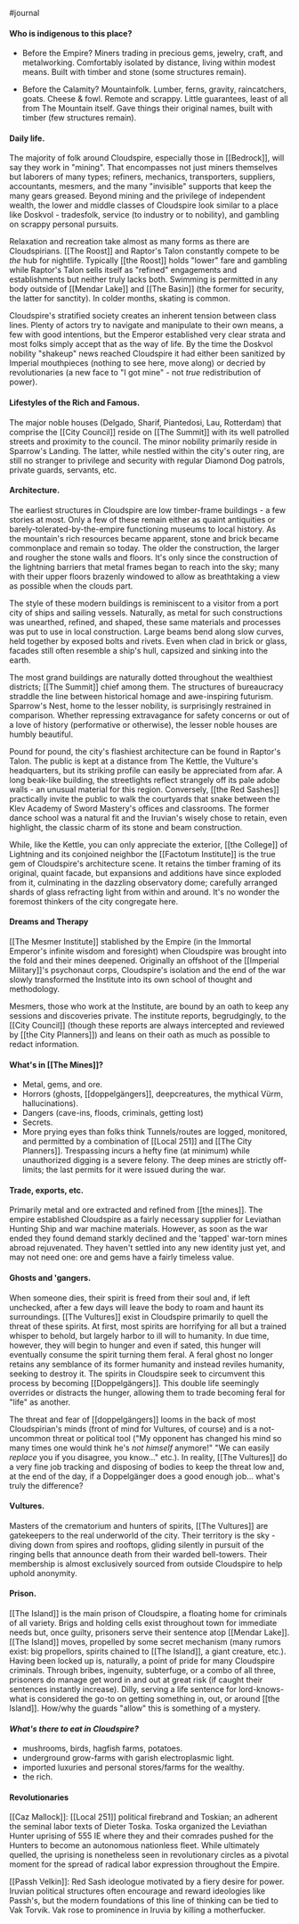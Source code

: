 ---
---

#journal 

#### Who is indigenous to this place?
- Before the Empire?
Miners trading in precious gems, jewelry, craft, and metalworking. Comfortably isolated by distance, living within modest means. Built with timber and stone (some structures remain).

- Before the Calamity?
Mountainfolk. Lumber, ferns, gravity, raincatchers, goats. Cheese & fowl. Remote and scrappy. Little guarantees, least of all from The Mountain itself.  Gave things their original names, built with timber (few structures remain).

#### Daily life.
The majority of folk around Cloudspire, especially those in [[Bedrock]], will say they work in "mining". That encompasses not just miners themselves but laborers of many types; refiners, mechanics, transporters, suppliers, accountants, mesmers, and the many "invisible" supports that keep the many gears greased. Beyond mining and the privilege of independent wealth, the lower and middle classes of Cloudspire look similar to a place like Doskvol - tradesfolk, service (to industry or to nobility), and gambling on scrappy personal pursuits.

Relaxation and recreation take almost as many forms as there are Cloudspirians. [[The Roost]] and Raptor's Talon constantly compete to be *the* hub for nightlife. Typically [[the Roost]] holds "lower" fare and gambling while Raptor's Talon sells itself as "refined" engagements and establishments but neither truly lacks both. Swimming is permitted in any body outside of [[Mendar Lake]] and [[The Basin]] (the former for security, the latter for sanctity). In colder months, skating is common.

Cloudspire's stratified society creates an inherent tension between class lines. Plenty of actors try to navigate and manipulate to their own means, a few with good intentions, but the Emperor established very clear strata and most folks simply accept that as the way of life. By the time the Doskvol nobility "shakeup" news reached Cloudspire it had either been sanitized by Imperial mouthpieces (nothing to see here, move along) or decried by revolutionaries (a new face to "I got mine" - not *true* redistribution of power).

#### Lifestyles of the Rich and Famous.
The major noble houses (Delgado, Sharif, Piantedosi, Lau, Rotterdam) that comprise the [[City Council]] reside on [[The Summit]] with its well patrolled streets and proximity to the council. The minor nobility primarily reside in Sparrow's Landing. The latter, while nestled within the city's outer ring, are still no stranger to privilege and security with regular Diamond Dog patrols, private guards, servants, etc. 

#### Architecture.
The earliest structures in Cloudspire are low timber-frame buildings - a few stories at most. Only a few of these remain either as quaint antiquities or barely-tolerated-by-the-empire functioning museums to local history. As the mountain's rich resources became apparent, stone and brick became commonplace and remain so today. The older the construction, the larger and rougher the stone walls and floors. It's only since the construction of the lightning barriers that metal frames began to reach into the sky; many with their upper floors brazenly windowed to allow as breathtaking a view as possible when the clouds part.

The style of these modern buildings is reminiscent to a visitor from a port city of ships and sailing vessels. Naturally, as metal for such constructions was unearthed, refined, and shaped, these same materials and processes was put to use in local construction. Large beams bend along slow curves, held together by exposed bolts and rivets. Even when clad in brick or glass,  facades still often resemble a ship's hull, capsized and sinking into the earth.

The most grand buildings are naturally dotted throughout the wealthiest districts; [[The Summit]] chief among them. The structures of bureaucracy straddle the line between historical homage and awe-inspiring futurism. Sparrow's Nest, home to the lesser nobility, is surprisingly restrained in comparison. Whether repressing extravagance for safety concerns or out of a love of history (performative or otherwise), the lesser noble houses are humbly beautiful. 

Pound for pound, the city's flashiest architecture can be found in Raptor's Talon. The public is kept at a distance from The Kettle, the Vulture's headquarters, but its striking profile can easily be appreciated from afar. A long beak-like building, the streetlights reflect strangely off its pale adobe walls - an unusual material for this region. Conversely, [[the Red Sashes]] practically invite the public to walk the courtyards that snake between the Klev Academy of Sword Mastery's offices and classrooms. The former dance school was a natural fit and the Iruvian's wisely chose to retain, even highlight, the classic charm of its stone and beam construction.

While, like the Kettle, you can only appreciate the exterior, [[the College]] of Lightning and its conjoined neighbor the [[Factotum Institute]] is the true gem of Cloudspire's architecture scene. It retains the timber framing of its original, quaint facade, but expansions and additions have since exploded from it, culminating in the dazzling observatory dome; carefully arranged shards of glass refracting light from within and around. It's no wonder the foremost thinkers of the city congregate here.

#### Dreams and Therapy
[[The Mesmer Institute]] stablished by the Empire (in the Immortal Emperor's infinite wisdom and foresight) when Cloudspire was brought into the fold and their mines deepened. Originally an offshoot of the [[Imperial Military]]'s psychonaut corps, Cloudspire's isolation and the end of the war slowly transformed the Institute into its own school of thought and methodology.

Mesmers, those who work at the Institute, are bound by an oath to keep any sessions and discoveries private. The institute reports, begrudgingly, to the [[City Council]] (though these reports are always intercepted and reviewed by [[the City Planners]]) and leans on their oath as much as possible to redact information.

#### What's in [[The Mines]]?
- Metal, gems, and ore.
- Horrors (ghosts, [[doppelgängers]], deepcreatures, the mythical Vürm, hallucinations).
- Dangers (cave-ins, floods, criminals, getting lost)
- Secrets.
- More prying eyes than folks think
Tunnels/routes are logged, monitored, and permitted by a combination of [[Local 251]] and [[The City Planners]]. Trespassing incurs a hefty fine (at minimum) while unauthorized digging is a severe felony. The deep mines are strictly off-limits; the last permits for it were issued during the war.

#### Trade, exports, etc.
Primarily metal and ore extracted and refined from [[the mines]]. The empire established Cloudspire as a fairly necessary supplier for Leviathan Hunting Ship and war machine materials. However, as soon as the war ended they found demand starkly declined and the 'tapped' war-torn mines abroad rejuvenated. They haven't settled into any new identity just yet, and may not need one: ore and gems have a fairly timeless value.

#### Ghosts and 'gangers.
When someone dies, their spirit is freed from their soul and, if left unchecked, after a few days will leave the body to roam and haunt its surroundings. [[The Vultures]] exist in Cloudspire primarily to quell the threat of these spirits. At first, most spirits are horrifying for all but a trained whisper to behold, but largely harbor to ill will to humanity. In due time, however, they will begin to hunger and even if sated, this hunger will eventually consume the spirit turning them feral. A feral ghost no longer retains any semblance of its former humanity and instead reviles humanity, seeking to destroy it. The spirits in Cloudspire seek to circumvent this process by becoming [[Doppelgängers]]. This double life seemingly overrides or distracts the hunger, allowing them to trade becoming feral for "life" as another.

The threat and fear of [[doppelgängers]] looms in the back of most Cloudspirian's minds (front of mind for Vultures, of course) and is a not-uncommon threat or political tool ("My opponent has changed his mind so many times one would think he's *not himself* anymore!" "We can easily *replace* you if you disagree, you know..." etc.). In reality, [[The Vultures]] do a very fine job tracking and disposing of bodies to keep the threat low and, at the end of the day, if a Doppelgänger does a good enough job... what's truly the difference?

#### Vultures.
Masters of the crematorium and hunters of spirits, [[The Vultures]] are gatekeepers to the real underworld of the city. Their territory is the sky - diving down from spires and rooftops, gliding silently in pursuit of the ringing bells that announce death from their warded bell-towers. Their membership is almost exclusively sourced from outside Cloudspire to help uphold anonymity. 

#### Prison.
[[The Island]] is the main prison of Cloudspire, a floating home for criminals of all variety. Brigs and holding cells exist throughout town for immediate needs but, once guilty, prisoners serve their sentence atop [[Mendar Lake]]. [[The Island]] moves, propelled by some secret mechanism (many rumors exist: big propellors, spirits chained to [[The Island]], a giant creature, etc.). Having been locked up is, naturally, a point of pride for many Cloudspire criminals. Through bribes, ingenuity, subterfuge, or a combo of all three, prisoners do manage get word in and out at great risk (if caught their sentences instantly increase). Dilly, serving a life sentence for lord-knows-what is considered the go-to on getting something in, out, or around [[the Island]]. How/why the guards "allow" this is something of a mystery.

#### *What's there to eat in Cloudspire?*
- mushrooms, birds, hagfish farms, potatoes. 
- underground grow-farms with garish electroplasmic light.
- imported luxuries and personal stores/farms for the wealthy.
- the rich.


#### Revolutionaries
[[Caz Mallock]]: [[Local 251]] political firebrand and Toskian; an adherent the seminal labor texts of Dieter Toska. Toska organized the Leviathan Hunter uprising of 555 IE where they and their comrades pushed for the Hunters to become an autonomous nationless fleet. While ultimately quelled, the uprising is nonetheless seen in revolutionary circles as a pivotal moment for the spread of radical labor expression throughout the Empire.

[[Passh Velkin]]: Red Sash ideologue motivated by a fiery desire for power. Iruvian political structures often encourage and reward ideologies like Passh's, but the modern foundations of this line of thinking can be tied to Vak Torvik. Vak rose to prominence in Iruvia by killing a motherfucker.